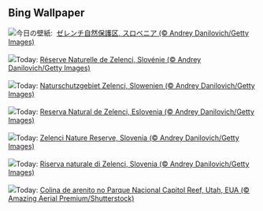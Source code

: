## Bing Wallpaper
![](https://www.bing.com/th?id=OHR.ZelenciSprings_JA-JP9838460197_UHD.jpg&w=1000)今日の壁紙: &nbsp;[ゼレンチ自然保護区, スロベニア (© Andrey Danilovich/Getty Images)](https://www.bing.com/th?id=OHR.ZelenciSprings_JA-JP9838460197_UHD.jpg)
<br><br/>
![](https://www.bing.com/th?id=OHR.ZelenciSprings_FR-FR0997298659_UHD.jpg&w=1000)Today: [Réserve Naturelle de Zelenci, Slovénie (© Andrey Danilovich/Getty Images)](https://www.bing.com/th?id=OHR.ZelenciSprings_FR-FR0997298659_UHD.jpg)
<br><br/>
![](https://www.bing.com/th?id=OHR.ZelenciSprings_DE-DE5038912927_UHD.jpg&w=1000)Today: [Naturschutzgebiet Zelenci, Slowenien (© Andrey Danilovich/Getty Images)](https://www.bing.com/th?id=OHR.ZelenciSprings_DE-DE5038912927_UHD.jpg)
<br><br/>
![](https://www.bing.com/th?id=OHR.ZelenciSprings_ES-ES4174854094_UHD.jpg&w=1000)Today: [Reserva Natural de Zelenci, Eslovenia (© Andrey Danilovich/Getty Images)](https://www.bing.com/th?id=OHR.ZelenciSprings_ES-ES4174854094_UHD.jpg)
<br><br/>
![](https://www.bing.com/th?id=OHR.ZelenciSprings_EN-GB9091067954_UHD.jpg&w=1000)Today: [Zelenci Nature Reserve, Slovenia (© Andrey Danilovich/Getty Images)](https://www.bing.com/th?id=OHR.ZelenciSprings_EN-GB9091067954_UHD.jpg)
<br><br/>
![](https://www.bing.com/th?id=OHR.ZelenciSprings_IT-IT8957946104_UHD.jpg&w=1000)Today: [Riserva naturale di Zelenci, Slovenia (© Andrey Danilovich/Getty Images)](https://www.bing.com/th?id=OHR.ZelenciSprings_IT-IT8957946104_UHD.jpg)
<br><br/>
![](https://www.bing.com/th?id=OHR.CapitolButte_PT-BR1710363839_UHD.jpg&w=1000)Today: [Colina de arenito no Parque Nacional Capitol Reef, Utah, EUA  (© Amazing Aerial Premium/Shutterstock)](https://www.bing.com/th?id=OHR.CapitolButte_PT-BR1710363839_UHD.jpg)
<br><br/>
